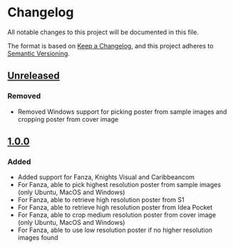 # Changelog

All notable changes to this project will be documented in this file.

The format is based on [Keep a Changelog](https://keepachangelog.com/en/1.0.0/),
and this project adheres to [Semantic Versioning](https://semver.org/spec/v2.0.0.html).

## [Unreleased]

### Removed
- Removed Windows support for picking poster from sample images and cropping poster from cover image

## [1.0.0]

### Added
- Added support for Fanza, Knights Visual and Caribbeancom
- For Fanza, able to pick highest resolution poster from sample images (only Ubuntu, MacOS and Windows)
- For Fanza, able to retrieve high resolution poster from S1
- For Fanza, able to retrieve high resolution poster from Idea Pocket
- For Fanza, able to crop medium resolution poster from cover image (only Ubuntu, MacOS and Windows)
- For Fanza, able to use low resolution poster if no higher resolution images found

[Unreleased]: https://github.com/nickwph/JavPlexAgent.bundle/compare/v1.0.0...HEAD
[1.0.0]: https://github.com/nickwph/JavPlexAgent.bundle/releases/tag/v1.0.0